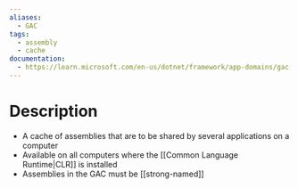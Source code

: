 ```yaml
---
aliases:
  - GAC
tags:
  - assembly
  - cache
documentation:
  - https://learn.microsoft.com/en-us/dotnet/framework/app-domains/gac
---
```

# Description
- A cache of assemblies that are to be shared by several applications on a computer
- Available on all computers where the [[Common Language Runtime|CLR]] is installed
- Assemblies in the GAC must be [[strong-named]]